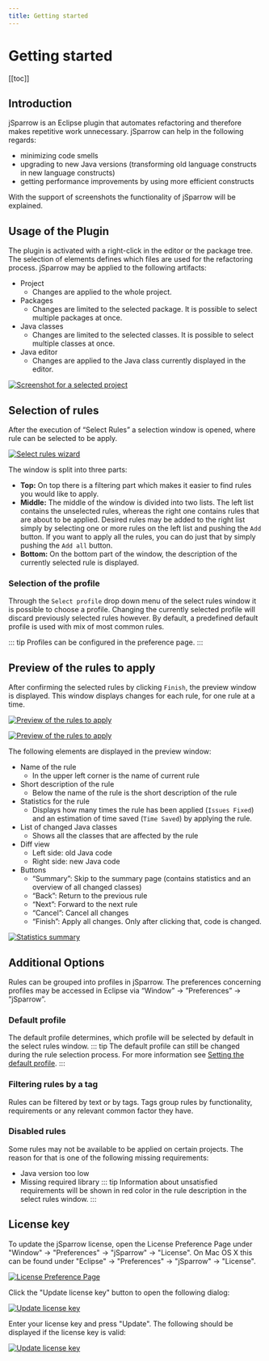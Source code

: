 ```yaml
---
title: Getting started
---
```

# Getting started

[[toc]]

## Introduction

jSparrow is an Eclipse plugin that automates refactoring and therefore makes repetitive work unnecessary.
jSparrow can help in the following regards:

* minimizing code smells
* upgrading to new Java versions (transforming old language constructs in new language constructs)
* getting performance improvements by using more efficient constructs

With the support of screenshots the functionality of jSparrow will be explained.

## Usage of the Plugin

The plugin is activated with a right-click in the editor or the package tree. The selection of elements defines which files are used for the refactoring process. jSparrow may be applied to the following artifacts:

* Project
    * Changes are applied to the whole project.
* Packages
    * Changes are limited to the selected package. It is possible to select multiple packages at once.
* Java classes
    * Changes are limited to the selected classes. It is possible to select multiple classes at once.
* Java editor
    * Changes are applied to the Java class currently displayed in the editor.

[ ![Screenshot for a selected project](/img/eclipse/selected_project_large.jpg) ](/img/eclipse/selected_project_large.jpg)


## Selection of rules

After the execution of “Select Rules” a selection window is opened, where rule can be selected to be apply.

[ ![Select rules wizard](/img/eclipse/select_rules_wizard.png) ](/img/eclipse/select_rules_wizard.png)

The window is split into three parts:

* __Top:__ On top there is a filtering part which makes it easier to find rules you would like to apply.
* __Middle:__ The middle of the window is divided into two lists. The left list contains the unselected rules, whereas the right one contains rules that are about to be applied.
Desired rules may be added to the right list simply by selecting one or more rules on the left list and pushing the `Add` button. If you want to apply all the rules, you can do just that by simply pushing the `Add all` button.
* __Bottom:__ On the bottom part of the window, the description of the currently selected rule is displayed.


### Selection of the profile

Through the `Select profile` drop down menu of the select rules window it is possible to choose a profile. Changing the currently selected profile will discard previously selected rules however. By default, a predefined default profile is used with mix of most common rules.

::: tip
Profiles can be configured in the preference page.
:::


## Preview of the rules to apply

After confirming the selected rules by clicking `Finish`, the preview window is displayed. This window displays changes for each rule, for one rule at a time.

[ ![Preview of the rules to apply](/img/eclipse/preview_wizard.png) ](/img/eclipse/preview_wizard.png)

[ ![Preview of the rules to apply](/img/eclipse/preview_wizard.png) ](/img/eclipse/preview_wizard.png)

The following elements are displayed in the preview window:

* Name of the rule
    * In the upper left corner is the name of current rule
* Short description of the rule
    * Below the name of the rule is the short description of the rule
* Statistics for the rule
    * Displays how many times the rule has been applied (`Issues Fixed`) and an estimation of time saved (`Time Saved`) by applying the rule.
* List of changed Java classes
    * Shows all the classes that are affected by the rule
* Diff view
    * Left side: old Java code
    * Right side: new Java code
* Buttons
    * “Summary”: Skip to the summary page (contains statistics and an overview of all changed classes)
    * “Back”: Return to the previous rule
    * “Next”: Forward to the next rule
    * “Cancel”: Cancel all changes
    * “Finish”: Apply all changes. Only after clicking that, code is changed.

[ ![Statistics summary](/img/eclipse/preview_summary.png) ](/img/eclipse/preview_summary.png)

## Additional Options

Rules can be grouped into profiles in jSparrow. The preferences concerning profiles may be accessed in Eclipse via “Window” -> ”Preferences” -> ”jSparrow”.

### Default profile

The default profile determines, which profile will be selected by default in the select rules window.
::: tip
The default profile can still be changed during the rule selection process. 
For more information see [Setting the default profile](profiles.html#setting-the-default-profile).
:::

### Filtering rules by a tag

Rules can be filtered by text or by tags. Tags group rules by functionality, requirements or any relevant common factor they have.

### Disabled rules

Some rules may not be available to be applied on certain projects. The reason for that is one of the following missing requirements:
* Java version too low
* Missing required library
::: tip
Information about unsatisfied requirements will be shown in red color in the rule description in the select rules window.
:::


## License key
To update the jSparrow license, open the License Preference Page under "Window" -> "Preferences" -> "jSparrow" -> "License". 
On Mac OS X this can be found under "Eclipse" -> "Preferences" -> "jSparrow" -> "License". 

[ ![License Preference Page](/img/eclipse/license_preference_page.png) ](/img/eclipse/license_preference_page.png)

Click the "Update license key" button to open the following dialog:

[ ![Update license key](/img/eclipse/update_license_empty_dialog.png) ](/img/eclipse/update_license_empty_dialog.png)

Enter your license key and press "Update". The following should be displayed if the license key is valid:

[ ![Update license key](/img/eclipse/update_license_success_dialog.png) ](/img/eclipse/update_license_success_dialog.png)